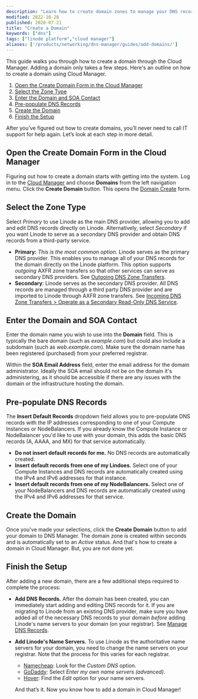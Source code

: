 ```yaml
---
description: "Learn how to create domain zones to manage your DNS records using the Linode DNS Manager."
modified: 2022-10-28
published: 2020-07-21
title: "Create a Domain"
keywords: ["dns"]
tags: ["linode platform","cloud manager"]
aliases: ['/products/networking/dns-manager/guides/add-domains/']
---
```


This guide walks you through how to create a domain through the Cloud Manager. Adding a domain only takes a few steps. Here's an outline on how to create a domain using Cloud Manager.

1. [Open the Create Domain Form in the Cloud Manager](#open-the-create-domain-form-in-the-cloud-manager)
1. [Select the Zone Type](#select-the-zone-type)
1. [Enter the Domain and SOA Contact](#enter-the-domain-and-soa-contact)
1. [Pre-populate DNS Records](#pre-populate-dns-records)
1. [Create the Domain](#create-the-domain)
1. [Finish the Setup](#finish-the-setup)

After you’ve figured out how to create domains, you’ll never need to call IT support for help again. Let’s look at each step in more detail.

## Open the Create Domain Form in the Cloud Manager

Figuring out how to create a domain starts with getting into the system. Log in to the [Cloud Manager](https://cloud.linode.com/) and choose **Domains** from the left navigation menu. Click the **Create Domain** button. This opens the [Domain Create](https://cloud.linode.com/domains/create) form.

## Select the Zone Type

Select *Primary* to use Linode as the main DNS provider, allowing you to add and edit DNS records directly on Linode. Alternatively, select *Secondary* if you want Linode to serve as a secondary DNS provider and obtain DNS records from a third-party service.

- **Primary:** *This is the most common option.* Linode serves as the primary DNS provider. This enables you to manage all of your DNS records for the domain directly on the Linode platform. This option supports *outgoing* AXFR zone transfers so that other services can serve as secondary DNS providers. See [Outgoing DNS Zone Transfers](/docs/products/networking/dns-manager/guides/outgoing-dns-zone-transfers/).
- **Secondary**: Linode serves as the secondary DNS provider. All DNS records are managed through a third party DNS provider and are imported to Linode through AXFR zone transfers. See [Incoming DNS Zone Transfers > Operate as a Secondary Read-Only DNS Service](/docs/products/networking/dns-manager/guides/incoming-dns-zone-transfers/#operate-as-a-secondary-read-only-dns-service).

## Enter the Domain and SOA Contact

Enter the domain name you wish to use into the **Domain** field. This is typically the bare domain (such as *example.com*) but could also include a subdomain (such as *web.example.com*). Make sure the domain name has been registered (purchased) from your preferred registrar.

Within the **SOA Email Address** field, enter the email address for the domain administrator. Ideally the SOA email should not be on the domain it's administering, as it should be accessible if there are any issues with the domain or the infrastructure hosting the domain.

## Pre-populate DNS Records

The **Insert Default Records** dropdown field allows you to pre-populate DNS records with the IP addresses corresponding to one of your Compute Instances or NodeBalancers. If you already know the Compute Instance or NodeBalancer you'd like to use with your domain, this adds the basic DNS records (A, AAAA, and MX) for that service automatically.

- **Do not insert default records for me.** No DNS records are automatically created.
- **Insert default records from one of my Lindoes.** Select one of your Compute Instances and DNS records are automatically created using the IPv4 and IPv6 addresses for that instance.
- **Insert default records from one of my NodeBalancers.** Select one of your NodeBalancers and DNS records are automatically created using the IPv4 and IPv6 addresses for that service.

## Create the Domain

Once you've made your selections, click the **Create Domain** button to add your domain to DNS Manager. The domain zone is created within seconds and is automatically set to an *Active* status. And that's how to create a domain in Cloud Manager. But, you are not done yet.

## Finish the Setup

After adding a new domain, there are a few additional steps required to complete the process:
- **Add DNS Records.** After the domain has been created, you can immediately start adding and editing DNS records for it. If you are migrating to Linode from an existing DNS provider, make sure you have added all of the necessary DNS records to your domain *before* adding Linode's name servers to your domain (on your registrar). See [Manage DNS Records](/docs/products/networking/dns-manager/guides/manage-dns-records/).

- **Add Linode's Name Servers.** To use Linode as the authoritative name servers for your domain, you need to change the name servers on your registrar. Note that the process for this varies for each registrar.

    - [Namecheap](https://www.namecheap.com/support/knowledgebase/article.aspx/767/10/how-to-change-dns-for-a-domain/): Look for the *Custom DNS* option.
    - [GoDaddy](https://www.godaddy.com/help/change-nameservers-for-my-domains-664): Select *Enter my own name servers (advanced)*.
    - [Hover](https://help.hover.com/hc/en-us/articles/217282477--Changing-your-domain-nameservers): Find the *Edit* option for your name servers.

    And that’s it. Now you know how to add a domain in Cloud Manager!
